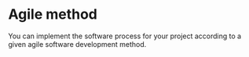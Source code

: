 # Agile method
You can implement the software process for your project according to a given agile software development method.

